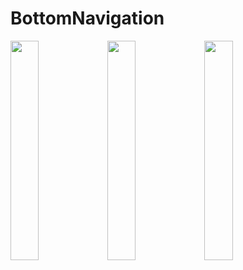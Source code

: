 # BottomNavigation

<img src = "https://github.com/youuungh/android-example-kotlin/assets/97438155/2bb8ca55-64ee-4ca8-8174-bd77b6a21b55" width="30%" height="30%">
<img src = "https://github.com/youuungh/android-example-kotlin/assets/97438155/91300a0a-0079-4391-b54a-f997e1a2cb8b" width="30%" height="30%">
<img src = "https://github.com/youuungh/android-example-kotlin/assets/97438155/8ee68e12-30bc-4543-9bb5-f1095b944caf" width="30%" height="30%">
